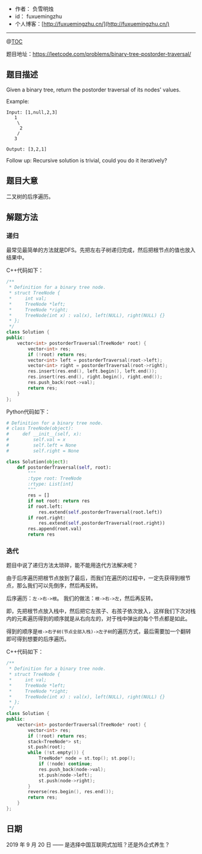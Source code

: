 - 作者：    负雪明烛
- id：      fuxuemingzhu
- 个人博客：[http://fuxuemingzhu.cn/](http://fuxuemingzhu.cn/)

---
@[TOC](目录)


题目地址：https://leetcode.com/problems/binary-tree-postorder-traversal/

## 题目描述

Given a binary tree, return the postorder traversal of its nodes' values.

Example:

    Input: [1,null,2,3]
       1
        \
         2
        /
       3
    
    Output: [3,2,1]

Follow up: Recursive solution is trivial, could you do it iteratively?
    

## 题目大意

二叉树的后序遍历。

## 解题方法

### 递归

最常见最简单的方法就是DFS。先把左右子树递归完成，然后把根节点的值也放入结果中。

C++代码如下：

```cpp
/**
 * Definition for a binary tree node.
 * struct TreeNode {
 *     int val;
 *     TreeNode *left;
 *     TreeNode *right;
 *     TreeNode(int x) : val(x), left(NULL), right(NULL) {}
 * };
 */
class Solution {
public:
    vector<int> postorderTraversal(TreeNode* root) {
        vector<int> res;
        if (!root) return res;
        vector<int> left = postorderTraversal(root->left);
        vector<int> right = postorderTraversal(root->right);
        res.insert(res.end(), left.begin(), left.end());
        res.insert(res.end(), right.begin(), right.end());
        res.push_back(root->val);
        return res;
    }
};
```

Python代码如下：

```python
# Definition for a binary tree node.
# class TreeNode(object):
#     def __init__(self, x):
#         self.val = x
#         self.left = None
#         self.right = None

class Solution(object):
    def postorderTraversal(self, root):
        """
        :type root: TreeNode
        :rtype: List[int]
        """
        res = []
        if not root: return res
        if root.left:
            res.extend(self.postorderTraversal(root.left))
        if root.right:
            res.extend(self.postorderTraversal(root.right))
        res.append(root.val)
        return res
```

### 迭代

题目中说了递归方法太琐碎，能不能用迭代方法解决呢？

由于后序遍历把根节点放到了最后，而我们在遍历的过程中，一定先获得到根节点，那么我们可以先倒序，然后再反转。

后序遍历：`左->右->根`。
我们的做法：`根->右->左`，然后再反转。

即，先把根节点放入栈中，然后把它左孩子、右孩子依次放入，这样我们下次对栈内的元素遍历得到的顺序就是从右向左的，对于栈中弹出的每个节点都是如此。

得到的顺序是`根->右子树(节点全部入栈)->左子树`的遍历方式，最后需要加一个翻转即可得到想要的后序遍历。

C++代码如下：

```cpp
/**
 * Definition for a binary tree node.
 * struct TreeNode {
 *     int val;
 *     TreeNode *left;
 *     TreeNode *right;
 *     TreeNode(int x) : val(x), left(NULL), right(NULL) {}
 * };
 */
class Solution {
public:
    vector<int> postorderTraversal(TreeNode* root) {
        vector<int> res;
        if (!root) return res;
        stack<TreeNode*> st;
        st.push(root);
        while (!st.empty()) {
            TreeNode* node = st.top(); st.pop();
            if (!node) continue;
            res.push_back(node->val);
            st.push(node->left);
            st.push(node->right);
        }
        reverse(res.begin(), res.end());
        return res;
    }
};
```

## 日期

2019 年 9 月 20 日 —— 是选择中国互联网式加班？还是外企式养生？

